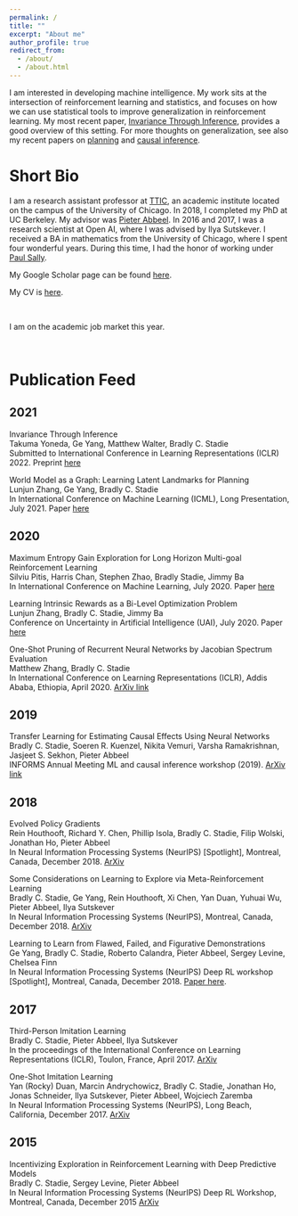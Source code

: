 ```yaml
---
permalink: /
title: ""
excerpt: "About me"
author_profile: true
redirect_from:
  - /about/
  - /about.html
---
```

I am interested in developing machine intelligence. My work sits at the intersection of reinforcement learning and statistics, and focuses on how we can use statistical tools to improve generalization in reinforcement learning. My most recent paper, [Invariance Through Inference](https://openreview.net/forum?id=vXGcHthY6v), provides a good overview of this setting. For more thoughts on generalization, see also my recent papers on [planning](https://arxiv.org/pdf/2011.12491.pdf) and [causal inference](https://arxiv.org/pdf/1808.07804.pdf).


Short Bio
======
I am a research assistant professor at [TTIC](https://www.ttic.edu/), an academic institute located on the campus of the University of Chicago. 
In 2018, I completed my PhD at UC Berkeley. My advisor was [Pieter Abbeel](http://people.eecs.berkeley.edu/~pabbeel/). 
In 2016 and 2017, I was a research scientist at Open AI, where I was advised by Ilya Sutskever. 
I received a BA in mathematics from the University of Chicago, where I spent four wonderful years. 
During this time, I had the honor of working under 
[Paul Sally](https://en.wikipedia.org/wiki/Paul_Sally).


My Google Scholar page can be found [here](https://scholar.google.ca/citations?user=lEV5F5kAAAAJ&hl=en&oi=ao). 

My CV is [here](files/bstadie_cv.pdf).

&nbsp; 
&nbsp; 

I am on the academic job market this year. 


&nbsp; 
&nbsp; 
&nbsp; 
&nbsp; 
&nbsp; 
&nbsp; 





Publication Feed
======

2021
---------------
Invariance Through Inference  
Takuma Yoneda, Ge Yang, Matthew Walter, Bradly C. Stadie  
Submitted to International Conference in Learning Representations (ICLR) 2022. Preprint [here](https://openreview.net/forum?id=vXGcHthY6v)

World Model as a Graph: Learning Latent Landmarks for Planning  
Lunjun Zhang, Ge Yang, Bradly C. Stadie  
In International Conference on Machine Learning (ICML), Long Presentation, July 2021. Paper [here](https://arxiv.org/pdf/2011.12491.pdf)


2020
---------------

Maximum Entropy Gain Exploration for Long Horizon Multi-goal Reinforcement Learning  
Silviu Pitis, Harris Chan, Stephen Zhao, Bradly Stadie, Jimmy Ba  
In International Conference on Machine Learning, July 2020. Paper [here](https://proceedings.icml.cc/static/paper_files/icml/2020/5247-Paper.pdf)

Learning Intrinsic Rewards as a Bi-Level Optimization Problem   
Lunjun Zhang, Bradly C. Stadie, Jimmy Ba  
Conference on Uncertainty in Artificial Intelligence (UAI), July 2020. Paper [here](http://www.auai.org/uai2020/proceedings/66_main_paper.pdf)  


One-Shot Pruning of Recurrent Neural Networks by Jacobian Spectrum Evaluation  
Matthew Zhang, Bradly C. Stadie   
In International Conference on Learning Representations (ICLR), Addis Ababa, Ethiopia, April 2020. [ArXiv link](https://arxiv.org/pdf/1912.00120.pdf)  





2019
---------------

Transfer Learning for Estimating Causal Effects Using Neural Networks  
Bradly C. Stadie, Soeren R. Kuenzel, Nikita Vemuri, Varsha Ramakrishnan, Jasjeet S. Sekhon,  Pieter Abbeel  
INFORMS Annual Meeting ML and causal inference workshop (2019). [ArXiv link](https://arxiv.org/pdf/1808.07804.pdf)


2018
---------------

Evolved Policy Gradients  
Rein Houthooft, Richard Y. Chen, Phillip Isola, Bradly C. Stadie, Filip Wolski, Jonathan Ho, Pieter Abbeel  
In Neural Information Processing Systems (NeurIPS) [Spotlight], Montreal, Canada, December 2018. [ArXiv](https://arxiv.org/pdf/1802.04821.pdf)  



Some Considerations on Learning to Explore via Meta-Reinforcement Learning  
Bradly C. Stadie, Ge Yang, Rein Houthooft, Xi Chen, Yan Duan, Yuhuai Wu, Pieter Abbeel, Ilya Sutskever  
In Neural Information Processing Systems (NeurIPS), Montreal, Canada, December 2018. [ArXiv](https://arxiv.org/pdf/1803.01118.pdf)



Learning to Learn from Flawed, Failed, and Figurative Demonstrations  
Ge Yang, Bradly C. Stadie, Roberto Calandra, Pieter Abbeel, Sergey Levine, Chelsea Finn  
In Neural Information Processing Systems (NeurIPS) Deep RL workshop [Spotlight], Montreal, Canada, December 2018. [Paper here](https://github.com/bstadie/All-Bradly-Stadie-Papers/blob/master/Learning%20to%20Learn%20from%20Flawed%20Failed%20and%20Figurative%20Demonstrations.pdf).




2017
---------------


Third-Person Imitation Learning  
Bradly C. Stadie, Pieter Abbeel, Ilya Sutskever  
In the proceedings of the International Conference on Learning Representations (ICLR), Toulon, France, April 2017. [ArXiv](https://arxiv.org/pdf/1703.01703.pdf)



One-Shot Imitation Learning  
Yan (Rocky) Duan, Marcin Andrychowicz, Bradly C. Stadie, Jonathan Ho, Jonas Schneider, Ilya Sutskever, Pieter Abbeel, Wojciech Zaremba  
In Neural Information Processing Systems (NeurIPS), Long Beach, California, December 2017. [ArXiv](https://arxiv.org/pdf/1703.07326.pdf)



2015
---------------


Incentivizing Exploration in Reinforcement Learning with Deep Predictive Models  
Bradly C. Stadie, Sergey Levine, Pieter Abbeel  
In Neural Information Processing Systems (NeurIPS) Deep RL Workshop, Montreal, Canada, December 2015 [ArXiv](https://arxiv.org/pdf/1507.00814.pdf)

